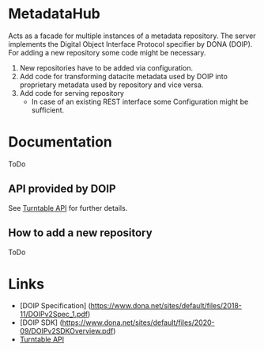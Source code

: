 # MetadataHub

Acts as a facade for multiple instances of a metadata repository.
The server implements the Digital Object Interface Protocol specifier by DONA (DOIP).
For adding a new repository some code might be necessary.
1. New repositories have to be added via configuration.
2. Add code for transforming datacite metadata used by DOIP into proprietary metadata used by repository and vice versa.
3. Add code for serving repository
    - In case of an existing REST interface some Configuration might be sufficient.

# Documentation
ToDo

## API provided by DOIP
See [Turntable API](https://volkerhartmann.github.io/turntable/) for further details.

## How to add a new repository
ToDo

# Links
- [DOIP Specification] (https://www.dona.net/sites/default/files/2018-11/DOIPv2Spec_1.pdf)
- [DOIP SDK] (https://www.dona.net/sites/default/files/2020-09/DOIPv2SDKOverview.pdf)
- [Turntable API](https://volkerhartmann.github.io/turntable/)